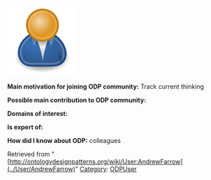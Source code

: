 [![Image:ODPUser.png](../images/a/a6/ODPUser.png)](../Image/ODPUser.png "Image:ODPUser.png")




  





__Main motivation for joining ODP community:__ Track current thinking


__Possible main contribution to ODP community:__


__Domains of interest:__


  



__Is expert of:__


  

__How did I know about ODP:__ colleagues






Retrieved from "[http://ontologydesignpatterns.org/wiki/User:AndrewFarrow](../User/AndrewFarrow)"
 [Category](http://ontologydesignpatterns.org/wiki/Special:Categories "Special:Categories"): [ODPUser](../Category/ODPUser "Category:ODPUser")